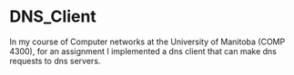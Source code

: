 # DNS_Client
In my course of Computer networks at the University of Manitoba (COMP 4300), for an assignment I implemented a dns client that can make dns requests to dns servers.
